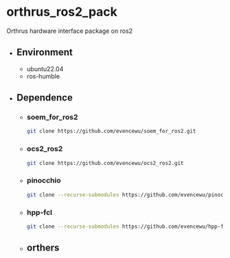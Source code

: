 # orthrus_ros2_pack
Orthrus hardware interface package on ros2
* ## Environment
    * ubuntu22.04
    * ros-humble
* ## Dependence 
    * ### soem_for_ros2
        ``` bash
        git clone https://github.com/evencewu/soem_for_ros2.git
        ```
    * ### ocs2_ros2
        ``` bash
        git clone https://github.com/evencewu/ocs2_ros2.git
        ```
    * ### pinocchio
        ``` bash
        git clone --recurse-submodules https://github.com/evencewu/pinocchio_ros2
        ```
    * ### hpp-fcl
        ``` bash
        git clone --recurse-submodules https://github.com/evencewu/hpp-fcl_ros2.git
        ```
    * ## orthers
    
    